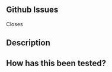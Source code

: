 ## Github Issues

Closes

## Description

<!--- Describe your changes in detail -->


## How has this been tested?

<!--- Please describe in detail how you tested your changes. -->
<!--- Include details of your testing environment, tests ran to see how -->
<!--- your change affects other areas of the code, etc. -->
<!--- Include any special test/environment setup for others -->


